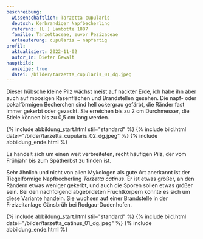 ```yaml
---
beschreibung:
  wissenschaftlich: Tarzetta cupularis
  deutsch: Kerbrandiger Napfbecherling
  referenz: (L.) Lambotte 1887
  familie: Tarzettaceae, zuvor Pezizaceae
  erlaeuterung: cupularis = napfartig
profil:
  aktualisiert: 2022-11-02
  autor_in: Dieter Gewalt
hauptbild:
  anzeige: true
  datei: /bilder/tarzetta_cupularis_01_dg.jpeg
---
```

Dieser hübsche kleine Pilz wächst meist auf nackter Erde, ich habe ihn aber auch auf moosigen Rasenflächen und Brandstellen gesehen. Die napf- oder pokalförmigen Becherchen sind hell ockergrau gefärbt, die Ränder fast immer gekerbt oder gezackt. Sie erreichen bis zu 2 cm Durchmesser, die Stiele können bis zu 0,5 cm lang werden.

{% include abbildung_start.html stil="standard" %}
{% include bild.html datei="/bilder/tarzetta_cupularis_02_dg.jpeg" %}
{% include abbildung_ende.html %}

Es handelt sich um einen weit verbreiteten, recht häufigen Pilz, der vom Frühjahr bis zum Spätherbst zu finden ist.

Sehr ähnlich und nicht von allen Mykologen als gute Art anerkannt ist der Tiegelförmige Napfbecherling *Tarzetta catinus*. Er ist etwas größer, an den Rändern etwas weniger gekerbt, und auch die Sporen sollen etwas größer sein. Bei den nachfolgend abgebildeten Fruchtkörpern könnte es sich um diese Variante handeln. Sie wuchsen auf einer Brandstelle in der Freizeitanlage Gänsbrüh bei Rodgau-Dudenhofen.

{% include abbildung_start.html stil="standard" %}
{% include bild.html datei="/bilder/tarzetta_catinus_01_dg.jpeg" %}
{% include abbildung_ende.html %}
